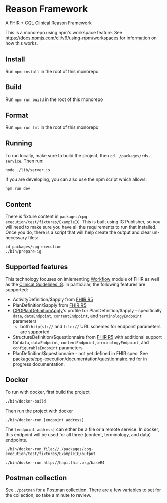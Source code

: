 # Reason Framework

A FHIR + CQL Clinical Reason Framework

This is a monorepo using npm's workspace feature. See
https://docs.npmjs.com/cli/v9/using-npm/workspaces for information on how this
works.

## Install

Run `npm install` in the root of this monorepo

## Build

Run `npm run build` in the root of this monorepo

## Format

Run `npm run fmt` in the root of this monorepo

## Running

To run locally, make sure to build the project, then `cd
./packages/cds-service`. Then run:
```
node ./lib/server.js
```

If you are developing, you can also use the npm script which allows:
```
npm run dev
```

## Content

There is fixture content in `packages/cpg-execution/test/fixtures/ExampleIG`.
This is built using IG Publisher, so you will need to make sure you have all the
requirements to run that installed. Once you do, there is a script that will
help create the output and clear un-necessary files:

```
cd packages/cpg-execution
./bin/prepare-ig
```

## Supported features
This technology focuses on imlementing [Workflow]([url](https://hl7.org/fhir/r5/workflow-module.html)) module of FHIR as well as the [Clinical Guidelines IG](https://hl7.org/fhir/uv/cpg/index.html). In particular, the following features are supported:

* ActivityDefinition/$apply from [FHIR R5](https://hl7.org/fhir/r5/activitydefinition-operation-apply.html)
* PlanDefinition/$apply from [FHIR R5](https://hl7.org/fhir/r5/plandefinition-operation-apply.html)
* [CPGPlanDefinitionApply](https://hl7.org/fhir/uv/cpg/OperationDefinition-cpg-plandefinition-apply.html)'s profile for PlanDefinition/$apply - specifically `data`, `dataEndpoint`, `contentEndpoint`, and `terminologyEndpoint` parameters
  * both `http(s)://` and `file://` URL schemes for endpoint parameters are supported
* StructureDefinition/$questionnaire from [FHIR R5](https://hl7.org/fhir/structuredefinition-operation-questionnaire.html) with additional support for `data`, `dataEndpoint`, `contentEndpoint`,`terminologyEndpoint`, and `configurableEndpoint` parameters
* PlanDefinition/$questionnaire - not yet defined in FHIR spec. See packages/cpg-execution/documentation/questionnaire.md for in progress documentation.

## Docker

To run with docker, first build the project
```
./bin/docker-build
```

Then run the project with docker
```
./bin/docker-run [endpoint address]
```

The `[endpoint address]` can either be a file or a remote service. In docker,
this endpoint will be used for all three (content, terminology, and data)
endpoints.

```
./bin/docker-run file://./packages/cpg-execution/test/fixtures/ExampleIG/output
```

```
./bin/docker-run http://hapi.fhir.org/baseR4
```

## Postman collection

See `./postman` for a Postman collection. There are a few variables to set for
the collection, so take a minute to review.
